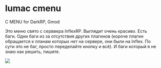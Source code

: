 # lumac cmenu
C MENU for DarkRP, Gmod

Это меню свято с серввера InflexRP. Выглядит очень красиво. Есть баги. Одни баги из за отсутствия других плагинов (короче плагин обращается к планам которых нет на сервере, они были на Inflex. По сути это не баг, просто переделайте кнопку и всё). И баги который я не знаю как решить, пишите.

![](https://i.imgur.com/xBCPN1r.png)
